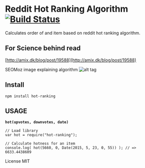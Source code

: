 # Reddit Hot Ranking Algorithm [![Build Status](https://travis-ci.org/ialex/hot-ranking.svg?branch=master)](https://travis-ci.org/ialex/hot-ranking)

Calculates order of and item based on reddit hot ranking algorithm.

## For Science behind read
[http://amix.dk/blog/post/19588](http://amix.dk/blog/post/19588)

SEOMoz image explaining algorithm
![alt tag](http://www.seomoz.org/img/upload/reddit_cf_algorithm.png)


## Install

```
npm install hot-ranking
```

## USAGE

**`hot(upvotes, downvotes, date)`**

```
// Load library
var hot = require("hot-ranking");

// Calculate hotness for an item
console.log( hot(5660, 0, Date(2015, 5, 23, 0, 55)) ); // => 6633.4438609

```

License MIT
